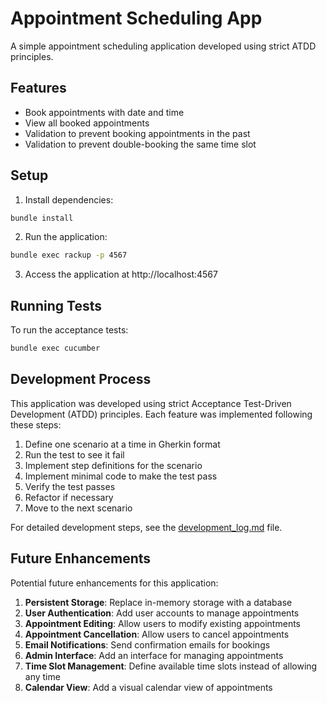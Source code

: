 # Appointment Scheduling App

A simple appointment scheduling application developed using strict ATDD principles.

## Features

- Book appointments with date and time
- View all booked appointments
- Validation to prevent booking appointments in the past
- Validation to prevent double-booking the same time slot

## Setup

1. Install dependencies:

```bash
bundle install
```

2. Run the application:

```bash
bundle exec rackup -p 4567
```

3. Access the application at http://localhost:4567

## Running Tests

To run the acceptance tests:

```bash
bundle exec cucumber
```

## Development Process

This application was developed using strict Acceptance Test-Driven Development (ATDD) principles. Each feature was implemented following these steps:

1. Define one scenario at a time in Gherkin format
2. Run the test to see it fail
3. Implement step definitions for the scenario
4. Implement minimal code to make the test pass
5. Verify the test passes
6. Refactor if necessary
7. Move to the next scenario

For detailed development steps, see the [development_log.md](development_log.md) file.

## Future Enhancements

Potential future enhancements for this application:

1. **Persistent Storage**: Replace in-memory storage with a database
2. **User Authentication**: Add user accounts to manage appointments
3. **Appointment Editing**: Allow users to modify existing appointments
4. **Appointment Cancellation**: Allow users to cancel appointments
5. **Email Notifications**: Send confirmation emails for bookings
6. **Admin Interface**: Add an interface for managing appointments
7. **Time Slot Management**: Define available time slots instead of allowing any time
8. **Calendar View**: Add a visual calendar view of appointments